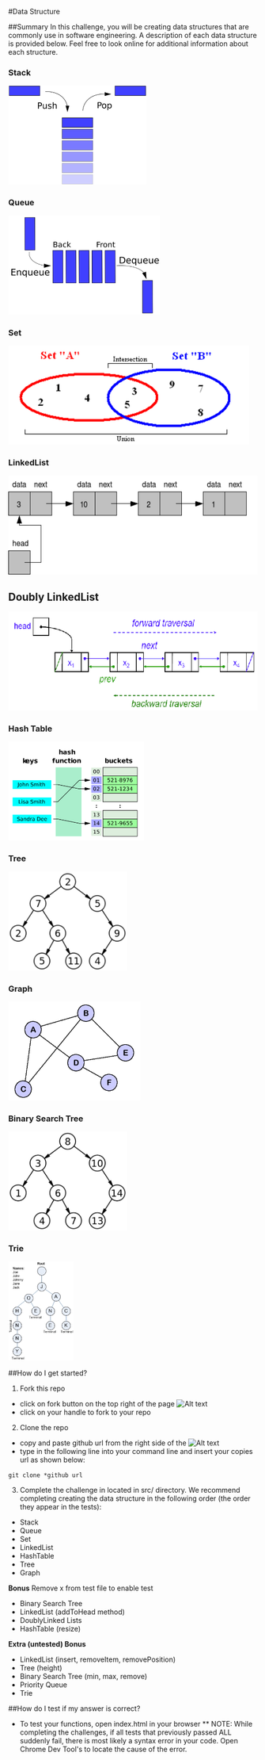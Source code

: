 #Data Structure

##Summary
In this challenge, you will be creating data structures that are commonly use in software engineering. A description of each data structure is provided below. Feel free to look online for additional information about each structure.

### Stack
<img src="./assets/stack.png" height="200px">

### Queue
<img src="./assets/queue.png" height="200px"> 

### Set
<img src="./assets/set.png" height="200px"> 

### LinkedList
<img src="./assets/linked_list.png" height="200px"> 

## Doubly LinkedList
<img src="./assets/doubly_linked.PNG" height="200px">

### Hash Table
<img src="./assets/hash_table.png" height="200px">

### Tree
<img src="./assets/tree.png" height="200px">

### Graph
<img src="./assets/graph.gif" height="200px">

### Binary Search Tree
<img src="./assets/binary.png" height="200px">

### Trie
<img src="./assets/trie.jpg" height="200px">

##How do I get started?
1. Fork this repo
  - click on fork button on the top right of the page ![Alt text](http://u.cubeupload.com/azai91/howtofork.png)
  - click on your handle to fork to your repo

2. Clone the repo
  - copy and paste github url from the right side of the ![Alt text](http://u.cubeupload.com/azai91/howtoclone.png)
  - type in the following line into your command line and insert your copies url as shown below:
  ````
  git clone *github url
  ````

3. Complete the challenge in located in src/ directory. We recommend completing creating the data structure in the following order (the order they appear in the tests):

- Stack
- Queue
- Set
- LinkedList
- HashTable
- Tree
- Graph

**Bonus**
Remove x from test file to enable test
- Binary Search Tree
- LinkedList (addToHead method)
- DoublyLinked Lists
- HashTable (resize)

**Extra (untested) Bonus**
- LinkedList (insert, removeItem, removePosition)
- Tree (height)
- Binary Search Tree (min, max, remove)
- Priority Queue
- Trie

##How do I test if my answer is correct?
* To test your functions, open index.html in your browser
** NOTE: While completing the challenges, if all tests that previously passed ALL suddenly fail, there is most likely a syntax error in your code. Open Chrome Dev Tool's to locate the cause of the error.
